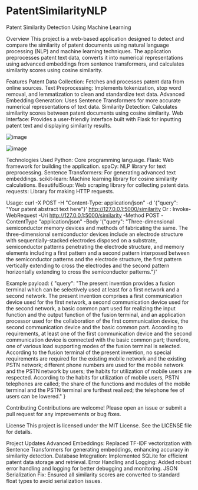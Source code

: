 # PatentSimilarityNLP
 
Patent Similarity Detection Using Machine Learning

Overview
This project is a web-based application designed to detect and compare the similarity of patent documents using natural language processing (NLP) and machine learning techniques. The application preprocesses patent text data, converts it into numerical representations using advanced embeddings from sentence transformers, and calculates similarity scores using cosine similarity.

Features
Patent Data Collection: Fetches and processes patent data from online sources.
Text Preprocessing: Implements tokenization, stop word removal, and lemmatization to clean and standardize text data.
Advanced Embedding Generation: Uses Sentence Transformers for more accurate numerical representations of text data.
Similarity Detection: Calculates similarity scores between patent documents using cosine similarity.
Web Interface: Provides a user-friendly interface built with Flask for inputting patent text and displaying similarity results.

![image](https://github.com/Ori2846/PatentSimilarityNLP/assets/74078771/3173afcf-1d9d-4fa1-80bf-c6b7cd7e08e9)

![image](https://github.com/Ori2846/PatentSimilarityNLP/assets/74078771/1a8e4426-c5af-4c45-bd39-a11184f9dcc3)



Technologies Used
Python: Core programming language.
Flask: Web framework for building the application.
spaCy: NLP library for text preprocessing.
Sentence Transformers: For generating advanced text embeddings.
scikit-learn: Machine learning library for cosine similarity calculations.
BeautifulSoup: Web scraping library for collecting patent data.
requests: Library for making HTTP requests.

Usage: curl -X POST -H "Content-Type: application/json" -d '{"query": "Your patent abstract text here"}' http://127.0.0.1:5000/similarity
Or : Invoke-WebRequest -Uri http://127.0.0.1:5000/similarity -Method POST -ContentType "application/json" -Body '{"query": "Three-dimensional semiconductor memory devices and methods of fabricating the same. The three-dimensional semiconductor devices include an electrode structure with sequentially-stacked electrodes disposed on a substrate, semiconductor patterns penetrating the electrode structure, and memory elements including a first pattern and a second pattern interposed between the semiconductor patterns and the electrode structure, the first pattern vertically extending to cross the electrodes and the second pattern horizontally extending to cross the semiconductor patterns."}'

Example payload: {
  "query": "The present invention provides a fusion terminal which can be selectively used at least for a first network and a second network. The present invention comprises a first communication device used for the first network, a second communication device used for the second network, a basic common part used for realizing the input function and the output function of the fusion terminal, and an application processor used for the collaboration of the first communication device, the second communication device and the basic common part. According to requirements, at least one of the first communication device and the second communication device is connected with the basic common part; therefore, one of various load supporting modes of the fusion terminal is selected. According to the fusion terminal of the present invention, no special requirements are required for the existing mobile network and the existing PSTN network; different phone numbers are used for the mobile network and the PSTN network by users; the habits for utilization of mobile users are respected. According to the habits for utilization of mobile users, PSTN telephones are called; the share of the functions and modules of the mobile terminal and the PSTN terminal are furthest realized; the telephone fee of users can be lowered."
}

Contributing
Contributions are welcome! Please open an issue or submit a pull request for any improvements or bug fixes.

License
This project is licensed under the MIT License. See the LICENSE file for details.

Project Updates
Advanced Embeddings: Replaced TF-IDF vectorization with Sentence Transformers for generating embeddings, enhancing accuracy in similarity detection.
Database Integration: Implemented SQLite for efficient patent data storage and retrieval.
Error Handling and Logging: Added robust error handling and logging for better debugging and monitoring.
JSON Serialization Fix: Ensured all similarity scores are converted to standard float types to avoid serialization issues.
